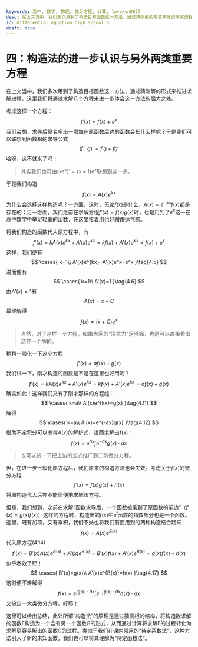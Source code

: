```yaml
---
keywords: 高中, 数学, 物理, 微分方程, 计算, lovexyn0827
desc: 在上文当中，我们多次用到了构造目标函数这一方法，通过猜测解的形式来推进求解进程，这里我们将通过求解几个方程来进一步体会这一方法的强大之处。
id: differential_equation_high_school:6
draft: true
---
```


# 四：构造法的进一步认识与另外两类重要方程

在上文当中，我们多次用到了构造目标函数这一方法，通过猜测解的形式来推进求解进程，这里我们将通过求解几个方程来进一步体会这一方法的强大之处。

考虑这样一个方程：
$$
f'(x)=f(x)+e^x\tag{4.1}
$$
我们会想，求导后莫名多出一项加在原函数后边的函数会长什么样呢？于是我们可以联想到函数积的求导公式
$$
(f\cdot g)'=f'g+fg'\tag{4.2}
$$
哈呀，这不就来了吗！

> 其实我们也可由$(xe^x)'=(x+1)e^x$联想到这一点。

于是我们构造
$$
f(x)=A(x)e^{kx}\tag{4.3}
$$
为什么会选择这样构造呢？一方面，这时，无论$f(x)$是什么，$A(x)=e^{-kx}f(x)$都是存在的；另一方面，我们之前在求解方程$f'(x)=f(x)g(x)$时，也是用到了$e^x$这一在高中数学中举足轻重的函数，在这里接着用也好蹭蹭运气嘛。

将我们构造的函数代入原方程中，有
$$
f'(x)=kA(x)e^{kx}+A'(x)e^{kx}=kf(x)+A'(x)e^{kx}=f(x)+e^x\tag{4.4}
$$
这样，我们便有
$$
\cases{
k=1\\
A'(x)e^{kx}=A'(x)e^x=e^x
}\tag{4.5}
$$
进而便有
$$
\cases{
k=1\\
A'(x)=1
}\tag{4.6}
$$
由$A'(x)=1$有
$$
A(x)=x+C\tag{4.7}
$$
最终解得
$$
f(x)=(x+C)e^x\tag{4.8}
$$

> 当然，对于这样一个方程，如果大家的“注意力”足够强，也是可以直接看出这样一个解的。

稍稍一般化一下这个方程
$$
f'(x)=af(x)+g(x)\tag{4.9}
$$
我们试一下，刚才构造的函数是不是在这里也好用呢？
$$
f'(x)=kA(x)e^{kx}+A'(x)e^{kx}=kf(x)+A'(x)e^{kx}=af(x)+g(x)\tag{4.10}
$$
确实如此！这样我们又有了刚才那样的方程组：
$$
\cases{
k=a\\
A'(x)e^{kx}=g(x)
}\tag{4.11}
$$
解得
$$
\cases{
k=a\\
A'(x)=e^{-ax}g(x)
}\tag{4.12}
$$
借助不定积分可以求得$A(x)$的解析式，进而求解出$f(x)$：
$$
f(x)=e^{ax}\int e^{-ax}g(x)\cdot dx\tag{4.13}
$$
> 也可以试一下把上边的公式推广到二阶微分方程。

但，在进一步一般化原方程后，我们原来的构造方法也会失效。考虑关于$f(x)$的微分方程
$$
f'(x)=f(x)g(x)+h(x)\tag{4.14}
$$
将原构造代入后亦不能简便地求解该方程。

但是，我们想到，之前在求解“函数求导后，一个函数被乘到了原函数的前边”（$f'(x)=g(x)f(x)$）这样的方程时，构造出的$f(x)$中$e^t$函数的指数部分也是一个函数。这里，既有加项，又有乘积，我们不妨也将我们前面用到的两种构造结合起来：
$$
f(x)=A(x)e^{B(x)}\tag{4.15}
$$
代入原方程(4.14)
$$
f'(x)=B'(x)A(x)e^{B(x)}+A'(x)e^{B(x)}=B'(x)f(x)+A'(x)e^{B(x)}=g(x)f(x)+h(x)\tag{4.16}
$$
似乎奏效了耶！
$$
\cases{
B'(x)=g(x)\\
A'(x)e^{B(x)}=h(x)
}\tag{4.17}
$$
这时便不难解得
$$
f(x)=e^{\int g(x)\cdot dx}\int e^{-\int g(x)\cdot dx}h(x)\cdot dx\tag{4.18}
$$
又搞定一大类微分方程，好耶！

这里可以给出总结，此处所谓“构造法”的原理是通过猜测根的结构，将构造欲求解的函数F构造为一个含有另一个函数G的形式，从而通过计算将求解F的过程转化为求解更容易解出的函数G的过程。类似于我们在课内常用的“待定系数法”，这种方法引入了新的未知函数，我们也可以将其理解为“待定函数法”。
